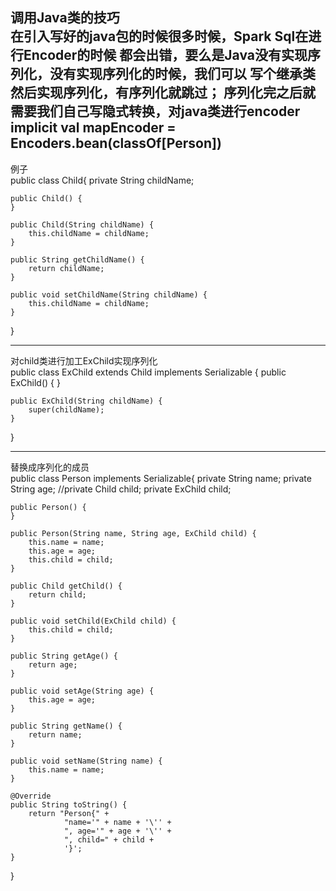 调用Java类的技巧<br>
在引入写好的java包的时候很多时候，Spark Sql在进行Encoder的时候
都会出错，要么是Java没有实现序列化，没有实现序列化的时候，我们可以
写个继承类然后实现序列化，有序列化就跳过；
序列化完之后就需要我们自己写隐式转换，对java类进行encoder<br>
implicit val mapEncoder = Encoders.bean(classOf[Person])
---
例子<br>
public class Child{
    private String childName;

    public Child() {
    }

    public Child(String childName) {
        this.childName = childName;
    }

    public String getChildName() {
        return childName;
    }

    public void setChildName(String childName) {
        this.childName = childName;
    }
}

---
对child类进行加工ExChild实现序列化<br>
public class ExChild extends Child implements Serializable {
    public ExChild() {
    }

    public ExChild(String childName) {
        super(childName);
    }
}

---
替换成序列化的成员<br>
public class Person implements Serializable{
    private String name;
    private String age;
    //private Child child;
    private ExChild child;

    public Person() {
    }

    public Person(String name, String age, ExChild child) {
        this.name = name;
        this.age = age;
        this.child = child;
    }

    public Child getChild() {
        return child;
    }

    public void setChild(ExChild child) {
        this.child = child;
    }

    public String getAge() {
        return age;
    }

    public void setAge(String age) {
        this.age = age;
    }

    public String getName() {
        return name;
    }

    public void setName(String name) {
        this.name = name;
    }

    @Override
    public String toString() {
        return "Person{" +
                "name='" + name + '\'' +
                ", age='" + age + '\'' +
                ", child=" + child +
                '}';
    }
}